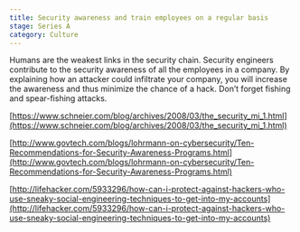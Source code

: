 ```yaml
---
title: Security awareness and train employees on a regular basis
stage: Series A
category: Culture
---
```

Humans are the weakest links in the security chain. Security engineers contribute to the security awareness of all the employees in a company. By explaining how an attacker could infiltrate your company, you will increase the awareness and thus minimize the chance of a hack. Don’t forget fishing and spear-fishing attacks.

[https://www.schneier.com/blog/archives/2008/03/the_security_mi_1.html](https://www.schneier.com/blog/archives/2008/03/the_security_mi_1.html)

[http://www.govtech.com/blogs/lohrmann-on-cybersecurity/Ten-Recommendations-for-Security-Awareness-Programs.html](http://www.govtech.com/blogs/lohrmann-on-cybersecurity/Ten-Recommendations-for-Security-Awareness-Programs.html)

[http://lifehacker.com/5933296/how-can-i-protect-against-hackers-who-use-sneaky-social-engineering-techniques-to-get-into-my-accounts](http://lifehacker.com/5933296/how-can-i-protect-against-hackers-who-use-sneaky-social-engineering-techniques-to-get-into-my-accounts)
